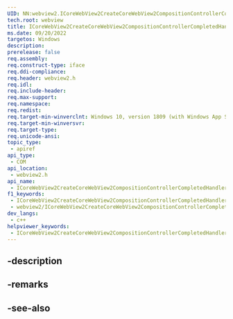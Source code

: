 ```yaml
---
UID: NN:webview2.ICoreWebView2CreateCoreWebView2CompositionControllerCompletedHandler~r1
tech.root: webview
title: ICoreWebView2CreateCoreWebView2CompositionControllerCompletedHandler
ms.date: 09/20/2022
targetos: Windows
description: 
prerelease: false
req.assembly: 
req.construct-type: iface
req.ddi-compliance: 
req.header: webview2.h
req.idl: 
req.include-header: 
req.max-support: 
req.namespace: 
req.redist: 
req.target-min-winverclnt: Windows 10, version 1809 (with Windows App SDK 1.1 or later)
req.target-min-winversvr: 
req.target-type: 
req.unicode-ansi: 
topic_type:
 - apiref
api_type:
 - COM
api_location:
 - webview2.h
api_name:
 - ICoreWebView2CreateCoreWebView2CompositionControllerCompletedHandler
f1_keywords:
 - ICoreWebView2CreateCoreWebView2CompositionControllerCompletedHandler
 - webview2/ICoreWebView2CreateCoreWebView2CompositionControllerCompletedHandler
dev_langs:
 - c++
helpviewer_keywords:
 - ICoreWebView2CreateCoreWebView2CompositionControllerCompletedHandler
---
```


## -description

## -remarks

## -see-also

